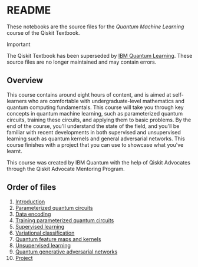 # README

These notebooks are the source files for the _Quantum Machine Learning_ course
of the Qiskit Textbook.

> [!IMPORTANT]
> The Qiskit Textbook has been superseded by [IBM Quantum
> Learning](https://learning.quantum-computing.ibm.com). These source files are
> no longer maintained and may contain errors.

## Overview

This course contains around eight hours of content, and is aimed at
self-learners who are comfortable with undergraduate-level mathematics and
quantum computing fundamentals. This course will take you through key concepts
in quantum machine learning, such as parameterized quantum circuits, training
these circuits, and applying them to basic problems. By the end of the course,
you'll understand the state of the field, and you'll be familiar with recent
developments in both supervised and unsupervised learning such as quantum
kernels and general adversarial networks. This course finishes with a project
that you can use to showcase what you've learnt.

This course was created by IBM Quantum with the help of Qiskit Advocates
through the Qiskit Advocate Mentoring Program.

## Order of files

1. [Introduction](./introduction.ipynb)
2. [Parameterized quantum circuits](./pqc.ipynb)
3. [Data encoding](./encoding.ipynb)
4. [Training parameterized quantum circuits](./training.ipynb)
5. [Supervised learning](./supervised.ipynb)
6. [Variational classification](./vqc.ipynb)
7. [Quantum feature maps and kernels](./kernel.ipynb)
8. [Unsupervised learning](./unsupervised.ipynb)
9. [Quantum generative adversarial networks](./qgan.ipynb)
10. [Project](./project.ipynb)

